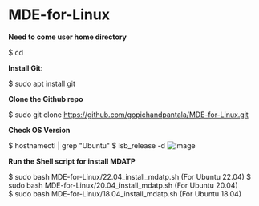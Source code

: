 # MDE-for-Linux

**Need to come user home directory**

$ cd

**Install Git:**

$ sudo apt install git

**Clone the Github repo**

$ sudo git clone https://github.com/gopichandpantala/MDE-for-Linux.git

**Check OS Version**

$ hostnamectl | grep "Ubuntu"
$ lsb_release -d
![image](https://github.com/gopichandpantala/MDE-for-Linux/assets/109204175/7119d94f-924a-4c5c-b24f-bbff0a59008f)



**Run the Shell script for install MDATP**

$ sudo bash MDE-for-Linux/22.04_install_mdatp.sh  (For Ubuntu 22.04)
$ sudo bash MDE-for-Linux/20.04_install_mdatp.sh  (For Ubuntu 20.04)   
$ sudo bash MDE-for-Linux/18.04_install_mdatp.sh  (For Ubuntu 18.04)   

